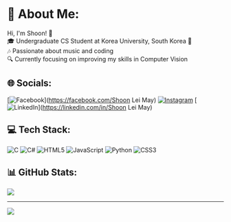 # 💫 About Me:
Hi, I'm Shoon! 🦋<br>🎓 Undergraduate CS Student at Korea University, South Korea 🐯<br>🎶 Passionate about music and coding<br>🔍 Currently focusing on improving my skills in Computer Vision


## 🌐 Socials:
[![Facebook](https://img.shields.io/badge/Facebook-%231877F2.svg?logo=Facebook&logoColor=white)](https://facebook.com/Shoon Lei May) [![Instagram](https://img.shields.io/badge/Instagram-%23E4405F.svg?logo=Instagram&logoColor=white)](https://instagram.com/ly.shoon) [![LinkedIn](https://img.shields.io/badge/LinkedIn-%230077B5.svg?logo=linkedin&logoColor=white)](https://linkedin.com/in/Shoon Lei May) 

## 💻 Tech Stack:
![C](https://img.shields.io/badge/c-%2300599C.svg?style=for-the-badge&logo=c&logoColor=white) ![C#](https://img.shields.io/badge/c%23-%23239120.svg?style=for-the-badge&logo=csharp&logoColor=white) ![HTML5](https://img.shields.io/badge/html5-%23E34F26.svg?style=for-the-badge&logo=html5&logoColor=white) ![JavaScript](https://img.shields.io/badge/javascript-%23323330.svg?style=for-the-badge&logo=javascript&logoColor=%23F7DF1E) ![Python](https://img.shields.io/badge/python-3670A0?style=for-the-badge&logo=python&logoColor=ffdd54) ![CSS3](https://img.shields.io/badge/css3-%231572B6.svg?style=for-the-badge&logo=css3&logoColor=white)
## 📊 GitHub Stats:

![](https://github-readme-stats.vercel.app/api/top-langs/?username=lyshoon&theme=rose&hide_border=false&include_all_commits=false&count_private=false&layout=compact)


---
[![](https://visitcount.itsvg.in/api?id=lyshoon&icon=9&color=10)](https://visitcount.itsvg.in)

<!-- Proudly created with GPRM ( https://gprm.itsvg.in ) -->
